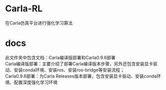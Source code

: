 # Carla-RL
在Carla仿真平台进行强化学习算法
# docs
此文件夹中包含文档：Carla编译版部署和Carla0.9.6部署  
    Carla编译版部署：主要介绍了部署Carla编译版本步骤，另外还包含安装显卡驱动、安装conda环境、安装ros、安装ros-bridge等安装流程；  
    Carla0.9.6部署：为Carla Releases版本部署，包含安装显卡驱动、安装conda环境、配置深度强化学习环境  

